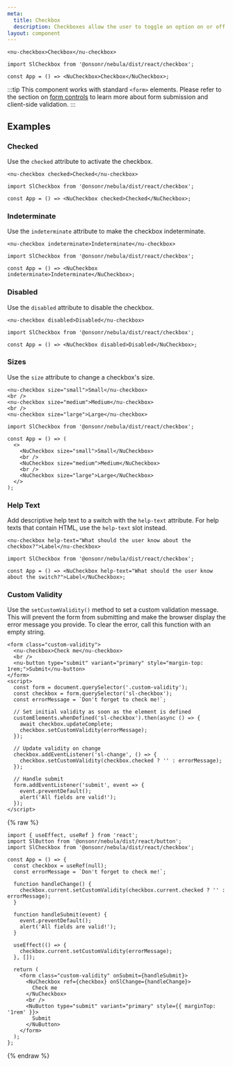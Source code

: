 ```yaml
---
meta:
  title: Checkbox
  description: Checkboxes allow the user to toggle an option on or off.
layout: component
---
```


```html:preview
<nu-checkbox>Checkbox</nu-checkbox>
```

```jsx:react
import SlCheckbox from '@onsonr/nebula/dist/react/checkbox';

const App = () => <NuCheckbox>Checkbox</NuCheckbox>;
```

:::tip
This component works with standard `<form>` elements. Please refer to the section on [form controls](/getting-started/form-controls) to learn more about form submission and client-side validation.
:::

## Examples

### Checked

Use the `checked` attribute to activate the checkbox.

```html:preview
<nu-checkbox checked>Checked</nu-checkbox>
```

```jsx:react
import SlCheckbox from '@onsonr/nebula/dist/react/checkbox';

const App = () => <NuCheckbox checked>Checked</NuCheckbox>;
```

### Indeterminate

Use the `indeterminate` attribute to make the checkbox indeterminate.

```html:preview
<nu-checkbox indeterminate>Indeterminate</nu-checkbox>
```

```jsx:react
import SlCheckbox from '@onsonr/nebula/dist/react/checkbox';

const App = () => <NuCheckbox indeterminate>Indeterminate</NuCheckbox>;
```

### Disabled

Use the `disabled` attribute to disable the checkbox.

```html:preview
<nu-checkbox disabled>Disabled</nu-checkbox>
```

```jsx:react
import SlCheckbox from '@onsonr/nebula/dist/react/checkbox';

const App = () => <NuCheckbox disabled>Disabled</NuCheckbox>;
```

### Sizes

Use the `size` attribute to change a checkbox's size.

```html:preview
<nu-checkbox size="small">Small</nu-checkbox>
<br />
<nu-checkbox size="medium">Medium</nu-checkbox>
<br />
<nu-checkbox size="large">Large</nu-checkbox>
```

```jsx:react
import SlCheckbox from '@onsonr/nebula/dist/react/checkbox';

const App = () => (
  <>
    <NuCheckbox size="small">Small</NuCheckbox>
    <br />
    <NuCheckbox size="medium">Medium</NuCheckbox>
    <br />
    <NuCheckbox size="large">Large</NuCheckbox>
  </>
);
```

### Help Text

Add descriptive help text to a switch with the `help-text` attribute. For help texts that contain HTML, use the `help-text` slot instead.

```html:preview
<nu-checkbox help-text="What should the user know about the checkbox?">Label</nu-checkbox>
```

```jsx:react
import SlCheckbox from '@onsonr/nebula/dist/react/checkbox';

const App = () => <NuCheckbox help-text="What should the user know about the switch?">Label</NuCheckbox>;
```

### Custom Validity

Use the `setCustomValidity()` method to set a custom validation message. This will prevent the form from submitting and make the browser display the error message you provide. To clear the error, call this function with an empty string.

```html:preview
<form class="custom-validity">
  <nu-checkbox>Check me</nu-checkbox>
  <br />
  <nu-button type="submit" variant="primary" style="margin-top: 1rem;">Submit</nu-button>
</form>
<script>
  const form = document.querySelector('.custom-validity');
  const checkbox = form.querySelector('sl-checkbox');
  const errorMessage = `Don't forget to check me!`;

  // Set initial validity as soon as the element is defined
  customElements.whenDefined('sl-checkbox').then(async () => {
    await checkbox.updateComplete;
    checkbox.setCustomValidity(errorMessage);
  });

  // Update validity on change
  checkbox.addEventListener('sl-change', () => {
    checkbox.setCustomValidity(checkbox.checked ? '' : errorMessage);
  });

  // Handle submit
  form.addEventListener('submit', event => {
    event.preventDefault();
    alert('All fields are valid!');
  });
</script>
```

{% raw %}

```jsx:react
import { useEffect, useRef } from 'react';
import SlButton from '@onsonr/nebula/dist/react/button';
import SlCheckbox from '@onsonr/nebula/dist/react/checkbox';

const App = () => {
  const checkbox = useRef(null);
  const errorMessage = `Don't forget to check me!`;

  function handleChange() {
    checkbox.current.setCustomValidity(checkbox.current.checked ? '' : errorMessage);
  }

  function handleSubmit(event) {
    event.preventDefault();
    alert('All fields are valid!');
  }

  useEffect(() => {
    checkbox.current.setCustomValidity(errorMessage);
  }, []);

  return (
    <form class="custom-validity" onSubmit={handleSubmit}>
      <NuCheckbox ref={checkbox} onSlChange={handleChange}>
        Check me
      </NuCheckbox>
      <br />
      <NuButton type="submit" variant="primary" style={{ marginTop: '1rem' }}>
        Submit
      </NuButton>
    </form>
  );
};
```

{% endraw %}
